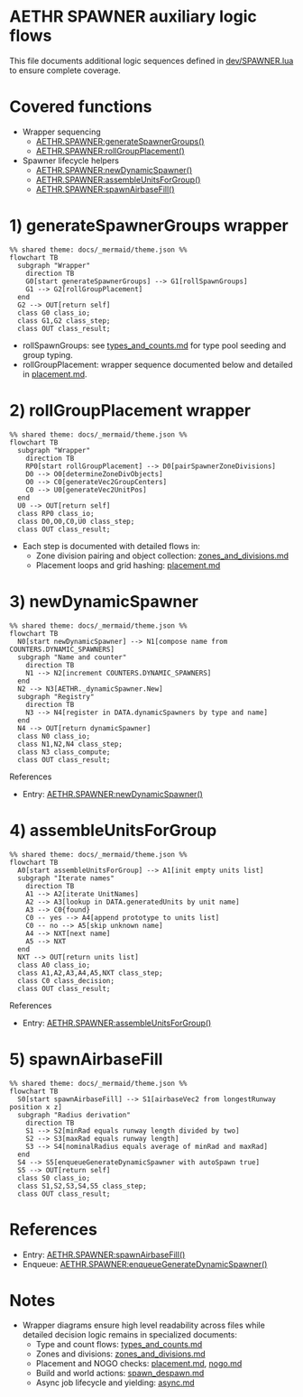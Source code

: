 # AETHR SPAWNER auxiliary logic flows

This file documents additional logic sequences defined in [dev/SPAWNER.lua](../../dev/SPAWNER.lua) to ensure complete coverage.

# Covered functions
- Wrapper sequencing
  - [AETHR.SPAWNER:generateSpawnerGroups()](../../dev/SPAWNER.lua:660)
  - [AETHR.SPAWNER:rollGroupPlacement()](../../dev/SPAWNER.lua:670)
- Spawner lifecycle helpers
  - [AETHR.SPAWNER:newDynamicSpawner()](../../dev/SPAWNER.lua:467)
  - [AETHR.SPAWNER:assembleUnitsForGroup()](../../dev/SPAWNER.lua:358)
  - [AETHR.SPAWNER:spawnAirbaseFill()](../../dev/SPAWNER.lua:2169)


# 1) generateSpawnerGroups wrapper

```mermaid
%% shared theme: docs/_mermaid/theme.json %%
flowchart TB
  subgraph "Wrapper"
    direction TB
    G0[start generateSpawnerGroups] --> G1[rollSpawnGroups]
    G1 --> G2[rollGroupPlacement]
  end
  G2 --> OUT[return self]
  class G0 class_io;
  class G1,G2 class_step;
  class OUT class_result;
```

- rollSpawnGroups: see [types_and_counts.md](./types_and_counts.md) for type pool seeding and group typing.
- rollGroupPlacement: wrapper sequence documented below and detailed in [placement.md](./placement.md).


# 2) rollGroupPlacement wrapper

```mermaid
%% shared theme: docs/_mermaid/theme.json %%
flowchart TB
  subgraph "Wrapper"
    direction TB
    RP0[start rollGroupPlacement] --> D0[pairSpawnerZoneDivisions]
    D0 --> O0[determineZoneDivObjects]
    O0 --> C0[generateVec2GroupCenters]
    C0 --> U0[generateVec2UnitPos]
  end
  U0 --> OUT[return self]
  class RP0 class_io;
  class D0,O0,C0,U0 class_step;
  class OUT class_result;
```

- Each step is documented with detailed flows in:
  - Zone division pairing and object collection: [zones_and_divisions.md](./zones_and_divisions.md)
  - Placement loops and grid hashing: [placement.md](./placement.md)


# 3) newDynamicSpawner

```mermaid
%% shared theme: docs/_mermaid/theme.json %%
flowchart TB
  N0[start newDynamicSpawner] --> N1[compose name from COUNTERS.DYNAMIC_SPAWNERS]
  subgraph "Name and counter"
    direction TB
    N1 --> N2[increment COUNTERS.DYNAMIC_SPAWNERS]
  end
  N2 --> N3[AETHR._dynamicSpawner.New]
  subgraph "Registry"
    direction TB
    N3 --> N4[register in DATA.dynamicSpawners by type and name]
  end
  N4 --> OUT[return dynamicSpawner]
  class N0 class_io;
  class N1,N2,N4 class_step;
  class N3 class_compute;
  class OUT class_result;
```

References
- Entry: [AETHR.SPAWNER:newDynamicSpawner()](../../dev/SPAWNER.lua:467)


# 4) assembleUnitsForGroup

```mermaid
%% shared theme: docs/_mermaid/theme.json %%
flowchart TB
  A0[start assembleUnitsForGroup] --> A1[init empty units list]
  subgraph "Iterate names"
    direction TB
    A1 --> A2[iterate UnitNames]
    A2 --> A3[lookup in DATA.generatedUnits by unit name]
    A3 --> C0{found}
    C0 -- yes --> A4[append prototype to units list]
    C0 -- no --> A5[skip unknown name]
    A4 --> NXT[next name]
    A5 --> NXT
  end
  NXT --> OUT[return units list]
  class A0 class_io;
  class A1,A2,A3,A4,A5,NXT class_step;
  class C0 class_decision;
  class OUT class_result;
```

References
- Entry: [AETHR.SPAWNER:assembleUnitsForGroup()](../../dev/SPAWNER.lua:358)


# 5) spawnAirbaseFill

```mermaid
%% shared theme: docs/_mermaid/theme.json %%
flowchart TB
  S0[start spawnAirbaseFill] --> S1[airbaseVec2 from longestRunway position x z]
  subgraph "Radius derivation"
    direction TB
    S1 --> S2[minRad equals runway length divided by two]
    S2 --> S3[maxRad equals runway length]
    S3 --> S4[nominalRadius equals average of minRad and maxRad]
  end
  S4 --> S5[enqueueGenerateDynamicSpawner with autoSpawn true]
  S5 --> OUT[return self]
  class S0 class_io;
  class S1,S2,S3,S4,S5 class_step;
  class OUT class_result;
```

# References
- Entry: [AETHR.SPAWNER:spawnAirbaseFill()](../../dev/SPAWNER.lua:2169)
- Enqueue: [AETHR.SPAWNER:enqueueGenerateDynamicSpawner()](../../dev/SPAWNER.lua:520)


# Notes
- Wrapper diagrams ensure high level readability across files while detailed decision logic remains in specialized documents:
  - Type and count flows: [types_and_counts.md](./types_and_counts.md)
  - Zones and divisions: [zones_and_divisions.md](./zones_and_divisions.md)
  - Placement and NOGO checks: [placement.md](./placement.md), [nogo.md](./nogo.md)
  - Build and world actions: [spawn_despawn.md](./spawn_despawn.md)
  - Async job lifecycle and yielding: [async.md](./async.md)